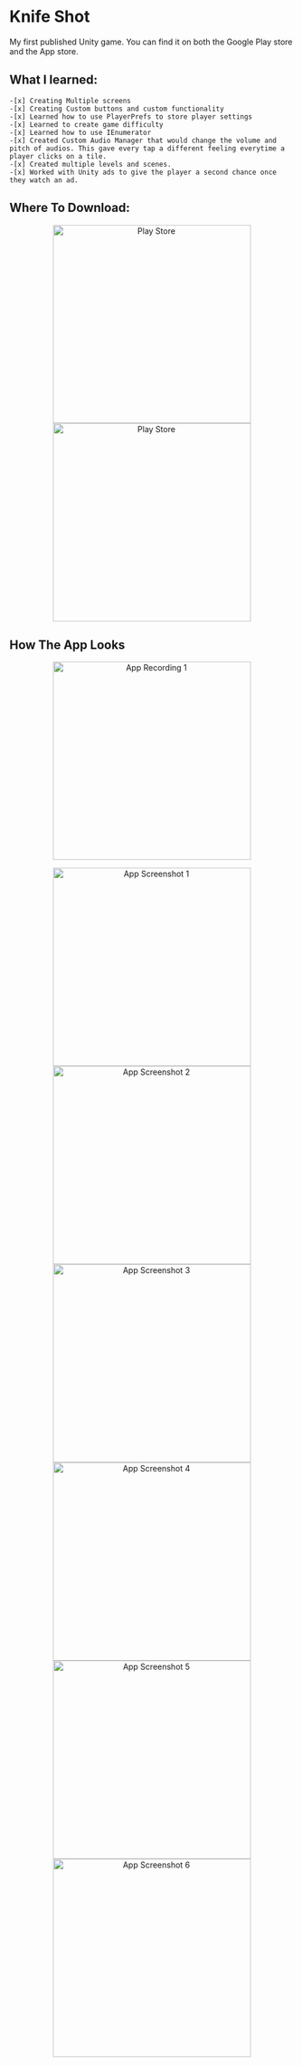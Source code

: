 # Knife Shot

My first published Unity game. You can find it on both the Google Play store and the App store. 

## What I learned:

	-[x] Creating Multiple screens
	-[x] Creating Custom buttons and custom functionality
	-[x] Learned how to use PlayerPrefs to store player settings
	-[x] Learned to create game difficulty
	-[x] Learned how to use IEnumerator
	-[x] Created Custom Audio Manager that would change the volume and pitch of audios. This gave every tap a different feeling everytime a player clicks on a tile.
	-[x] Created multiple levels and scenes.
	-[x] Worked with Unity ads to give the player a second chance once they watch an ad.

## Where To Download:

<p align="center">
  <a href="http://apple.com/us/app/quick-hexa/id150772390">
    <img src="https://github.com/bolagadalla/Quick_Hexa/blob/main/Screenshots/AppStore.png?raw=true" width="350" title="Play Store">
  </a>
  <a href="https://play.google.com/store/apps/details?id=com.AMFUNNYGAMES.QuickHexa">
    <img src="https://github.com/bolagadalla/Quick_Hexa/blob/main/Screenshots/GooglePlay.png?raw=true" width="350" title="Play Store">
  </a>
</p>

## How The App Looks

<p align="center">
  <img src="https://github.com/bolagadalla/Quick_Hexa/blob/main/Screenshots/gameplay001.gif?raw=true" width="350" title="App Recording 1">
</p>
<p align="center">
  <img src="https://github.com/bolagadalla/Quick_Hexa/blob/main/Screenshots/Screenshot_1.jpg?raw=true" width="350" title="App Screenshot 1">
  <img src="https://github.com/bolagadalla/Quick_Hexa/blob/main/Screenshots/Screenshot_2.jpg?raw=true" width="350" title="App Screenshot 2">
  <img src="https://github.com/bolagadalla/Quick_Hexa/blob/main/Screenshots/Screenshot_3.jpg?raw=true" width="350" title="App Screenshot 3">
  <img src="https://github.com/bolagadalla/Quick_Hexa/blob/main/Screenshots/Screenshot_4.jpg?raw=true" width="350" title="App Screenshot 4">
  <img src="https://github.com/bolagadalla/Quick_Hexa/blob/main/Screenshots/Screenshot_5.jpg?raw=true" width="350" title="App Screenshot 5">
  <img src="https://github.com/bolagadalla/Quick_Hexa/blob/main/Screenshots/Screenshot_6.jpg?raw=true" width="350" title="App Screenshot 6">
</p>
